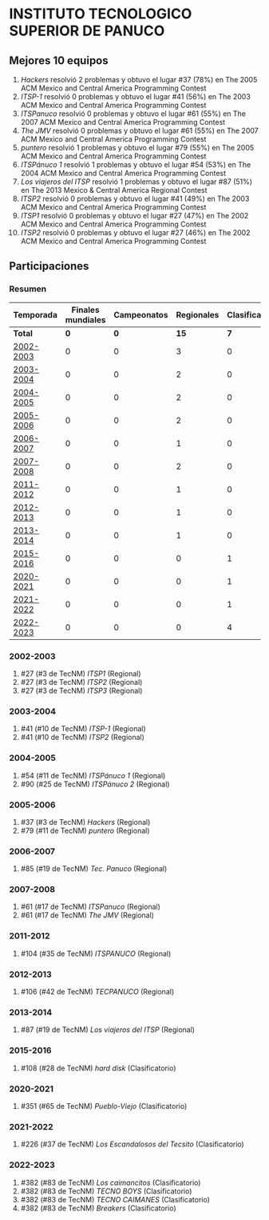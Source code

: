 # INSTITUTO TECNOLOGICO SUPERIOR DE PANUCO

## Mejores 10 equipos

1. _Hackers_ resolvió 2 problemas y obtuvo el lugar #37 (78%) en The 2005 ACM Mexico and Central America Programming Contest
1. _ITSP-1_ resolvió 0 problemas y obtuvo el lugar #41 (56%) en The 2003 ACM Mexico and Central America Programming Contest
1. _ITSPanuco_ resolvió 0 problemas y obtuvo el lugar #61 (55%) en The 2007 ACM Mexico and Central America Programming Contest
1. _The JMV_ resolvió 0 problemas y obtuvo el lugar #61 (55%) en The 2007 ACM Mexico and Central America Programming Contest
1. _puntero_ resolvió 1 problemas y obtuvo el lugar #79 (55%) en The 2005 ACM Mexico and Central America Programming Contest
1. _ITSPánuco 1_ resolvió 1 problemas y obtuvo el lugar #54 (53%) en The 2004 ACM Mexico and Central America Programming Contest
1. _Los viajeros del ITSP_ resolvió 1 problemas y obtuvo el lugar #87 (51%) en The 2013 Mexico & Central America Regional Contest
1. _ITSP2_ resolvió 0 problemas y obtuvo el lugar #41 (49%) en The 2003 ACM Mexico and Central America Programming Contest
1. _ITSP1_ resolvió 0 problemas y obtuvo el lugar #27 (47%) en The 2002 ACM Mexico and Central America Programming Contest
1. _ITSP2_ resolvió 0 problemas y obtuvo el lugar #27 (46%) en The 2002 ACM Mexico and Central America Programming Contest

## Participaciones

### Resumen

| Temporada | Finales mundiales | Campeonatos | Regionales | Clasificatorios | Equipos |
| --- | --- | --- | --- | --- | --- |
| **Total** | **0** | **0** | **15** | **7** | **22** |
| [2002-2003](#2002-2003) | 0 | 0 | 3 | 0 | 3 |
| [2003-2004](#2003-2004) | 0 | 0 | 2 | 0 | 2 |
| [2004-2005](#2004-2005) | 0 | 0 | 2 | 0 | 2 |
| [2005-2006](#2005-2006) | 0 | 0 | 2 | 0 | 2 |
| [2006-2007](#2006-2007) | 0 | 0 | 1 | 0 | 1 |
| [2007-2008](#2007-2008) | 0 | 0 | 2 | 0 | 2 |
| [2011-2012](#2011-2012) | 0 | 0 | 1 | 0 | 1 |
| [2012-2013](#2012-2013) | 0 | 0 | 1 | 0 | 1 |
| [2013-2014](#2013-2014) | 0 | 0 | 1 | 0 | 1 |
| [2015-2016](#2015-2016) | 0 | 0 | 0 | 1 | 1 |
| [2020-2021](#2020-2021) | 0 | 0 | 0 | 1 | 1 |
| [2021-2022](#2021-2022) | 0 | 0 | 0 | 1 | 1 |
| [2022-2023](#2022-2023) | 0 | 0 | 0 | 4 | 4 |

### 2002-2003

1. #27 (#3 de TecNM) _ITSP1_ (Regional)
1. #27 (#3 de TecNM) _ITSP2_ (Regional)
1. #27 (#3 de TecNM) _ITSP3_ (Regional)

### 2003-2004

1. #41 (#10 de TecNM) _ITSP-1_ (Regional)
1. #41 (#10 de TecNM) _ITSP2_ (Regional)

### 2004-2005

1. #54 (#11 de TecNM) _ITSPánuco 1_ (Regional)
1. #90 (#25 de TecNM) _ITSPánuco 2_ (Regional)

### 2005-2006

1. #37 (#3 de TecNM) _Hackers_ (Regional)
1. #79 (#11 de TecNM) _puntero_ (Regional)

### 2006-2007

1. #85 (#19 de TecNM) _Tec. Panuco_ (Regional)

### 2007-2008

1. #61 (#17 de TecNM) _ITSPanuco_ (Regional)
1. #61 (#17 de TecNM) _The JMV_ (Regional)

### 2011-2012

1. #104 (#35 de TecNM) _ITSPANUCO_ (Regional)

### 2012-2013

1. #106 (#42 de TecNM) _TECPANUCO_ (Regional)

### 2013-2014

1. #87 (#19 de TecNM) _Los viajeros del ITSP_ (Regional)

### 2015-2016

1. #108 (#28 de TecNM) _hard disk_ (Clasificatorio)

### 2020-2021

1. #351 (#65 de TecNM) _Pueblo-Viejo_ (Clasificatorio)

### 2021-2022

1. #226 (#37 de TecNM) _Los Escandalosos del Tecsito_ (Clasificatorio)

### 2022-2023

1. #382 (#83 de TecNM) _Los caimancitos_ (Clasificatorio)
1. #382 (#83 de TecNM) _TECNO BOYS_ (Clasificatorio)
1. #382 (#83 de TecNM) _TECNO CAIMANES_ (Clasificatorio)
1. #382 (#83 de TecNM) _Breakers_ (Clasificatorio)



